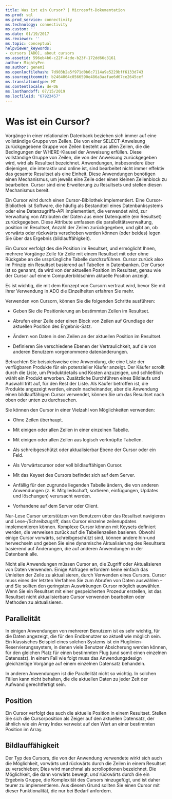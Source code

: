 ```yaml
---
title: Was ist ein Cursor? | Microsoft-Dokumentation
ms.prod: sql
ms.prod_service: connectivity
ms.technology: connectivity
ms.custom: ''
ms.date: 01/19/2017
ms.reviewer: ''
ms.topic: conceptual
helpviewer_keywords:
- cursors [ADO], about cursors
ms.assetid: 596eb4b6-c22f-4cde-b23f-172dd66c3161
author: MightyPen
ms.author: genemi
ms.openlocfilehash: 7d903b2a5f971d0b6c7114a9e5229bff6133d743
ms.sourcegitcommit: b2464064c0566590e486a3aafae6d67ce2645cef
ms.translationtype: MT
ms.contentlocale: de-DE
ms.lasthandoff: 07/15/2019
ms.locfileid: "67923457"
---
```

# <a name="what-is-a-cursor"></a>Was ist ein Cursor?
Vorgänge in einer relationalen Datenbank beziehen sich immer auf eine vollständige Gruppe von Zeilen. Die von einer SELECT-Anweisung zurückgegebene Gruppe von Zeilen besteht aus allen Zeilen, die die Bedingungen der WHERE-Klausel der Anweisung erfüllen. Diese vollständige Gruppe von Zeilen, die von der Anweisung zurückgegeben wird, wird als Resultset bezeichnet. Anwendungen, insbesondere über diejenigen, die interaktiv und online ist, sind bearbeitet nicht immer effektiv das gesamte Resultset als eine Einheit. Diese Anwendungen benötigen einen Mechanismus, um jeweils eine Zeile oder einen kleinen Zeilenblock zu bearbeiten. Cursor sind eine Erweiterung zu Resultsets und stellen diesen Mechanismus bereit.  
  
 Ein Cursor wird durch einen Cursor-Bibliothek implementiert. Eine Cursor-Bibliothek ist Software, die häufig als Bestandteil eines Datenbanksystems oder eine Datenzugriffs-API implementiert, die verwendet wird, zur Verwaltung von Attributen der Daten aus einer Datenquelle (ein Resultset) zurückgegeben. Diese Attribute umfassen die parallelitätsverwaltung, position im Resultset, Anzahl der Zeilen zurückgegeben, und gibt an, ob vorwärts oder rückwärts verschoben werden können (oder beides) legen Sie über das Ergebnis (bildlauffähigkeit).  
  
 Ein Cursor verfolgt des die Position im Resultset, und ermöglicht Ihnen, mehrere Vorgänge Zeile für Zeile mit einem Resultset mit oder ohne Rückgabe an die ursprüngliche Tabelle durchzuführen. Cursor zurück also im Prinzip ein Resultset basierend auf Tabellen in Datenbanken. Der Cursor ist so genannt, da wird von der aktuellen Position im Resultset, genau wie der Cursor auf einem Computerbildschirm aktuelle Position anzeigt.  
  
 Es ist wichtig, die mit dem Konzept von Cursorn vertraut wird, bevor Sie mit ihrer Verwendung in ADO die Einzelheiten erfahren Sie mehr.  
  
 Verwenden von Cursorn, können Sie die folgenden Schritte ausführen:  
  
-   Geben Sie die Positionierung an bestimmten Zeilen im Resultset.  
  
-   Abrufen einer Zeile oder einen Block von Zeilen auf Grundlage der aktuellen Position des Ergebnis-Satz.  
  
-   Ändern von Daten in den Zeilen an der aktuellen Position im Resultset.  
  
-   Definieren Sie verschiedene Ebenen der Vertraulichkeit, auf die von anderen Benutzern vorgenommene datenänderungen.  
  
 Betrachten Sie beispielsweise eine Anwendung, die eine Liste der verfügbaren Produkte für ein potenzieller Käufer anzeigt. Der Käufer scrollt durch die Liste, um Produktdetails und Kosten anzuzeigen, und schließlich wählt ein Produkt erworben. Zusätzliche Durchführen eines Bildlaufs und Auswahl tritt auf, für den Rest der Liste. Als Käufer betroffen ist, die Produkte angezeigt werden, einzeln nacheinander, aber die Anwendung einen bildlauffähigen Cursor verwendet, können Sie um das Resultset nach oben oder unten zu durchsuchen.  
  
 Sie können den Cursor in einer Vielzahl von Möglichkeiten verwenden:  
  
-   Ohne Zeilen überhaupt.  
  
-   Mit einigen oder allen Zeilen in einer einzelnen Tabelle.  
  
-   Mit einigen oder allen Zeilen aus logisch verknüpfte Tabellen.  
  
-   Als schreibgeschützt oder aktualisierbar Ebene der Cursor oder ein Feld.  
  
-   Als Vorwärtscursor oder voll bildlauffähigen Cursor.  
  
-   Mit das Keyset des Cursors befindet sich auf dem Server.  
  
-   Anfällig für den zugrunde liegenden Tabelle ändern, die von anderen Anwendungen (z. B. Mitgliedschaft, sortieren, einfügungen, Updates und löschungen) verursacht werden.  
  
-   Vorhandene auf dem Server oder Client.  
  
 Nur-Lese Cursor unterstützen von Benutzern über das Resultset navigieren und Lese-/Schreibzugriff, dass Cursor einzelne zeilenupdates implementieren können. Komplexe Cursor können mit Keysets definiert werden, die verweisen zurück auf die Tabellenzeilen basieren. Obwohl einige Cursor vorwärts, schreibgeschützt sind, können andere hin-und herwechseln und geben Sie eine dynamische Aktualisierung des Resultsets basierend auf Änderungen, die auf anderen Anwendungen in der Datenbank alle.  
  
 Nicht alle Anwendungen müssen Cursor an, die Zugriff oder Aktualisieren von Daten verwenden. Einige Abfragen erfordern keine einfach das Umleiten der Zeile zu aktualisieren, durch Verwenden eines Cursors. Cursor muss eines der letzten Verfahren Sie zum Abrufen von Daten auswählen – und Sie sollten den geringsten Auswirkungen Cursor möglich auswählen. Wenn Sie ein Resultset mit einer gespeicherten Prozedur erstellen, ist das Resultset nicht aktualisierbare Cursor verwenden bearbeiten oder Methoden zu aktualisieren.  
  
## <a name="concurrency"></a>Parallelität  
 In einigen Anwendungen von mehreren Benutzern ist es sehr wichtig, für die Daten angezeigt, die für den Endbenutzer so aktuell wie möglich sein. Ein klassisches Beispiel eines solchen Systems ist ein Fluglinien-Reservierungssystem, in denen viele Benutzer Absicherung werden können, für den gleichen Platz für einen bestimmten Flug (und somit einen einzelnen Datensatz). In einem Fall wie folgt muss das Anwendungsdesign gleichzeitige Vorgänge auf einem einzelnen Datensatz behandeln.  
  
 In anderen Anwendungen ist die Parallelität nicht so wichtig. In solchen Fällen kann nicht behalten, die die aktuellen Daten zu jeder Zeit der Aufwand gerechtfertigt sein.  
  
## <a name="position"></a>Position  
 Ein Cursor verfolgt des auch die aktuelle Position in einem Resultset. Stellen Sie sich die Cursorposition als Zeiger auf den aktuellen Datensatz, der ähnlich wie ein Array Index verweist auf den Wert an einer bestimmten Position im Array.  
  
## <a name="scrollability"></a>Bildlauffähigkeit  
 Der Typ des Cursors, die von der Anwendung verwendete wirkt sich auch die Möglichkeit, vorwärts und rückwärts durch die Zeilen in einem Resultset zu verschieben; Dies wird manchmal als scrolloptionen bezeichnet. Die Möglichkeit, die dann vorwärts bewegt, *und* rückwärts durch die ein Ergebnis Gruppe, die Komplexität des Cursors hinzugefügt, und ist daher teurer zu implementieren. Aus diesem Grund sollten Sie einen Cursor mit dieser Funktionalität, die nur bei Bedarf anfordern.
